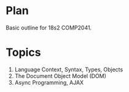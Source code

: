 Plan
=====

Basic outline for 18s2 COMP2041.

# Topics
1. Language Context, Syntax, Types, Objects
2. The Document Object Model (DOM)
3. Async Programming, AJAX
